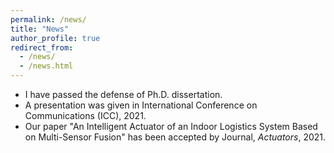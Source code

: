 ```yaml
---
permalink: /news/
title: "News"
author_profile: true
redirect_from: 
  - /news/
  - /news.html
---
```


* I have passed the defense of Ph.D. dissertation.
* A presentation was given in International Conference on Communications (ICC), 2021.
* Our paper "An Intelligent Actuator of an Indoor Logistics System Based on Multi-Sensor Fusion" has been accepted by Journal, <i>Actuators</i>, 2021.

